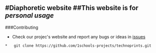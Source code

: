 #Diaphoretic website
##This website is for *personal usage*
---
###Contributing

* Check our projec's website and report any bugs or ideas in [issues](https://github.com/1schools-projects/Diaphoretic/issues)
```
*   git clone https://github.com/1schools-projects/technoprints.git
```
